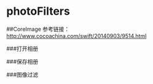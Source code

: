 photoFilters
==========

##CoreImage
参考链接：http://www.cocoachina.com/swift/20140903/9514.html

###打开相册

###保存相册

###图像过滤

